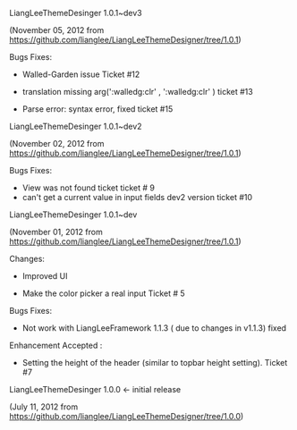 LiangLeeThemeDesinger 1.0.1~dev3

(November 05, 2012 from https://github.com/lianglee/LiangLeeThemeDesigner/tree/1.0.1)

Bugs Fixes:

* Walled-Garden issue Ticket #12

* translation missing arg(':walledg:clr' , ':walledg:clr' ) ticket #13

* Parse error: syntax error, fixed ticket #15

LiangLeeThemeDesinger 1.0.1~dev2

(November 02, 2012 from https://github.com/lianglee/LiangLeeThemeDesigner/tree/1.0.1)

Bugs Fixes:

* View was not found ticket ticket # 9
* can't get a current value in input fields dev2 version ticket #10


LiangLeeThemeDesinger 1.0.1~dev

(November 01, 2012 from https://github.com/lianglee/LiangLeeThemeDesigner/tree/1.0.1)

Changes:

* Improved UI

* Make the color picker a real input Ticket # 5

Bugs Fixes:

* Not work with LiangLeeFramework 1.1.3 ( due to changes in v1.1.3) fixed

Enhancement Accepted :

* Setting the height of the header (similar to topbar height setting). Ticket #7 


LiangLeeThemeDesinger 1.0.0 <- initial release

(July 11, 2012 from https://github.com/lianglee/LiangLeeThemeDesigner/tree/1.0.0)

